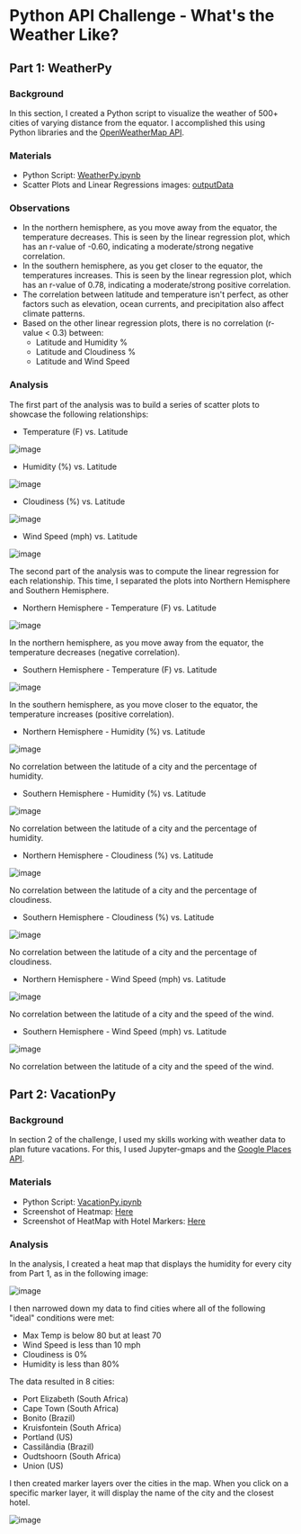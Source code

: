 # Python API Challenge - What's the Weather Like?

## Part 1: WeatherPy

### Background
In this section, I created a Python script to visualize the weather of 500+ cities of varying distance from the equator. I accomplished this using Python libraries and the [OpenWeatherMap API](https://openweathermap.org/api).

### Materials
- Python Script: [WeatherPy.ipynb](/WeatherPy/WeatherPy.ipynb)
- Scatter Plots and Linear Regressions images: [outputData](/WeatherPy/outputData)

### Observations
- In the northern hemisphere, as you move away from the equator, the temperature decreases. This is seen by the linear regression plot, which has an r-value of -0.60, indicating a moderate/strong negative correlation.
- In the southern hemisphere, as you get closer to the equator, the temperatures increases. This is seen by the linear regression plot, which has an r-value of 0.78, indicating a moderate/strong positive correlation.
- The correlation between latitude and temperature isn't perfect, as other factors such as elevation, ocean currents, and precipitation also affect climate patterns.
- Based on the other linear regression plots, there is no correlation (r-value < 0.3) between:
    - Latitude and Humidity %
    - Latitude and Cloudiness %
    - Latitude and Wind Speed

### Analysis
The first part of the analysis was to build a series of scatter plots to showcase the following relationships:
- Temperature (F) vs. Latitude

![image](/WeatherPy/outputData/Latitude%20vs%20Max%20Temperature.png)

- Humidity (%) vs. Latitude

![image](/WeatherPy/outputData/Latitude%20vs%20Humidity.png)

- Cloudiness (%) vs. Latitude

![image](/WeatherPy/outputData/Latitude%20vs%20Cloudiness.png)

- Wind Speed (mph) vs. Latitude

![image](/WeatherPy/outputData/Latitude%20vs%20Wind%20Speed.png)

The second part of the analysis was to compute the linear regression for each relationship. This time, I separated the plots into Northern Hemisphere and Southern Hemisphere. 
- Northern Hemisphere - Temperature (F) vs. Latitude

![image](/WeatherPy/outputData/NH%20-%20Max%20Temp%20vs%20Latitude%20Regression.png)

In the northern hemisphere, as you move away from the equator, the temperature decreases (negative correlation).

- Southern Hemisphere - Temperature (F) vs. Latitude

![image](/WeatherPy/outputData/SH%20-%20Max%20Temp%20vs%20Latitude%20Regression.png)

In the southern hemisphere, as you move closer to the equator, the temperature increases (positive correlation).

- Northern Hemisphere - Humidity (%) vs. Latitude

![image](/WeatherPy/outputData/NH%20-%20Humidity%20vs%20Latitude%20Regression.png)

No correlation between the latitude of a city and the percentage of humidity.

- Southern Hemisphere - Humidity (%) vs. Latitude

![image](/WeatherPy/outputData/SH%20-%20Humidity%20vs%20Latitude%20Regression.png)

No correlation between the latitude of a city and the percentage of humidity.

- Northern Hemisphere - Cloudiness (%) vs. Latitude

![image](/WeatherPy/outputData/NH%20-%20Cloudiness%20vs%20Latitude%20Regression.png)
    
No correlation between the latitude of a city and the percentage of cloudiness.

- Southern Hemisphere - Cloudiness (%) vs. Latitude

![image](/WeatherPy/outputData/SH%20-%20Cloudiness%20vs%20Latitude%20Regression.png)

No correlation between the latitude of a city and the percentage of cloudiness.

- Northern Hemisphere - Wind Speed (mph) vs. Latitude

![image](/WeatherPy/outputData/NH%20-%20Wind%20Speed%20vs%20Latitude%20Regression.png)

No correlation between the latitude of a city and the speed of the wind.

- Southern Hemisphere - Wind Speed (mph) vs. Latitude

![image](/WeatherPy/outputData/SH%20-%20Wind%20Speed%20vs%20Latitude%20Regression.png)

No correlation between the latitude of a city and the speed of the wind.

## Part 2: VacationPy

### Background
In section 2 of the challenge, I used my skills working with weather data to plan future vacations. For this, I used Jupyter-gmaps and the [Google Places API](https://developers.google.com/maps/documentation/places/web-service/overview).

### Materials
- Python Script: [VacationPy.ipynb](/WeatherPy/VacationPy.ipynb)
- Screenshot of Heatmap: [Here](/WeatherPy/outputData/Humidity%20Heatmap%20(VacationPy).png)
- Screenshot of HeatMap with Hotel Markers: [Here](/WeatherPy/outputData/Humidity%20Heatmap%20with%20Hotels%20(VacationPy).png)

### Analysis
In the analysis, I created a heat map that displays the humidity for every city from Part 1, as in the following image:

![image](/WeatherPy/outputData/Humidity%20Heatmap%20(VacationPy).png)

I then narrowed down my data to find cities where all of the following "ideal" conditions were met:
- Max Temp is below 80 but at least 70
- Wind Speed is less than 10 mph
- Cloudiness is 0%
- Humidity is less than 80%

The data resulted in 8 cities: 
- Port Elizabeth (South Africa)
- Cape Town (South Africa)
- Bonito (Brazil)
- Kruisfontein (South Africa)
- Portland (US)
- Cassilândia (Brazil)
- Oudtshoorn (South Africa)
- Union (US)

I then created marker layers over the cities in the map. When you click on a specific marker layer, it will display the name of the city and the closest hotel.

![image](/WeatherPy/outputData/Humidity%20Heatmap%20with%20Hotels%20(VacationPy).png)
